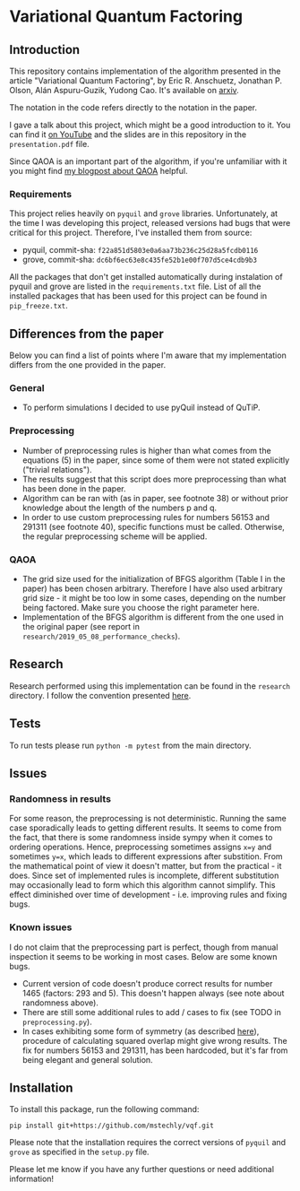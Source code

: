 # Variational Quantum Factoring

## Introduction

This repository contains implementation of the algorithm presented in the article "Variational Quantum Factoring", by Eric R. Anschuetz, Jonathan P. Olson, Alán Aspuru-Guzik, Yudong Cao. It's available on [arxiv](https://arxiv.org/abs/1808.08927).

The notation in the code refers directly to the notation in the paper.

I gave a talk about this project, which might be a good introduction to it.
You can find it [on YouTube](https://www.youtube.com/watch?v=2tZrg4VQVpA) and the slides are in this repository in the `presentation.pdf` file.

Since QAOA is an important part of the algorithm, if you're unfamiliar with it you might find [my blogpost about QAOA](https://www.mustythoughts.com/Quantum-Approximate-Optimization-Algorithm-Explained.html) helpful.

### Requirements

This project relies heavily on `pyquil` and `grove` libraries. Unfortunately, at the time I was developing this project, released versions had bugs that were critical for this project.
Therefore, I've installed them from source:
- pyquil, commit-sha: `f22a851d5803e0a6aa73b236c25d28a5fcdb0116`
- grove, commit-sha: `dc6bf6ec63e8c435fe52b1e00f707d5ce4cdb9b3`

All the packages that don't get installed automatically during instalation of pyquil and grove are listed in the `requirements.txt` file.
List of all the installed packages that has been used for this project can be found in `pip_freeze.txt`.

## Differences from the paper

Below you can find a list of points where I'm aware that my implementation differs from the one provided in the paper.

### General

- To perform simulations I decided to use pyQuil instead of QuTiP.

### Preprocessing
- Number of preprocessing rules is higher than what comes from the equations (5) in the paper, since some of them were not stated explicitly ("trivial relations"). 
- The results suggest that this script does more preprocessing than what has been done in the paper. 
- Algorithm can be ran with (as in paper, see footnote 38) or without prior knowledge about the length of the numbers p and q. 
- In order to use custom preprocessing rules for numbers 56153 and 291311 (see footnote 40), specific functions must be called. Otherwise, the regular preprocessing scheme will be applied.

### QAOA
- The grid size used for the initialization of BFGS algorithm (Table I in the paper) has been chosen arbitrary. Therefore I have also used arbitrary grid size - it might be too low in some cases, depending on the number being factored. Make sure you choose the right parameter here.
- Implementation of the BFGS algorithm is different from the one used in the original paper (see report in `research/2019_05_08_performance_checks`).


## Research

Research performed using this implementation can be found in the `research` directory. I follow the convention presented [here](https://github.com/BOHRTECHNOLOGY/public_research/blob/master/Guidelines/research_guidelines.md).


## Tests 

To run tests please run `python -m pytest` from the main directory.


## Issues

### Randomness in results

For some reason, the preprocessing is not deterministic. Running the same case sporadically leads to getting different results. It seems to come from the fact, that there is some randomness inside sympy when it comes to ordering operations. Hence, preprocessing sometimes assigns `x=y` and sometimes `y=x`, which leads to different expressions after substition. From the mathematical point of view it doesn't matter, but from the practical - it does. Since set of implemented rules is incomplete, different substitution may occasionally lead to form which this algorithm cannot simplify. This effect diminished over time of development - i.e. improving rules and fixing bugs.

### Known issues

I do not claim that the preprocessing part is perfect, though from manual inspection it seems to be working in most cases. Below are some known bugs.

- Current version of code doesn't produce correct results for number 1465 (factors: 293 and 5). This doesn't happen always (see note about randomness above).
- There are still some additional rules to add / cases to fix (see TODO in `preprocessing.py`).
- In cases exhibiting some form of symmetry (as described [here](https://arxiv.org/pdf/1411.6758.pdf)), procedure of calculating squared overlap might give wrong results. The fix for numbers 56153 and 291311, has been hardcoded, but it's far from being elegant and general solution.

## Installation

To install this package, run the following command:

```
pip install git+https://github.com/mstechly/vqf.git
```

Please note that the installation requires the correct versions of `pyquil` and `grove` as specified in the `setup.py` file.

Please let me know if you have any further questions or need additional information!
